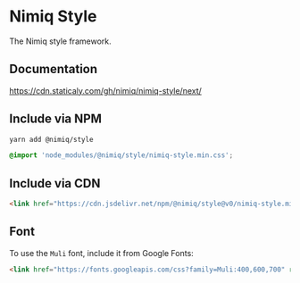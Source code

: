 # Nimiq Style
The Nimiq style framework.

## Documentation
https://cdn.staticaly.com/gh/nimiq/nimiq-style/next/

## Include via NPM
```bash
yarn add @nimiq/style
```
```css
@import 'node_modules/@nimiq/style/nimiq-style.min.css';
```

## Include via CDN
```html
<link href="https://cdn.jsdelivr.net/npm/@nimiq/style@v0/nimiq-style.min.css" rel="stylesheet">
```

## Font
To use the `Muli` font, include it from Google Fonts:
```html
<link href="https://fonts.googleapis.com/css?family=Muli:400,600,700" rel="stylesheet">
```
